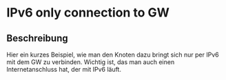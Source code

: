 # IPv6 only connection to GW
## Beschreibung
Hier ein kurzes Beispiel, wie man den Knoten dazu bringt sich nur per IPv6 mit dem GW zu verbinden.
Wichtig ist, das man auch einen Internetanschluss hat, der mit IPv6 läuft.
